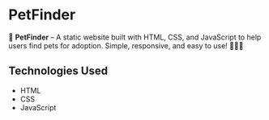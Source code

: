 # PetFinder

🐾 **PetFinder** – A static website built with HTML, CSS, and JavaScript to help users find pets for adoption. Simple, responsive, and easy to use! 🏡🐶🐱

## Technologies Used

- HTML
- CSS
- JavaScript


